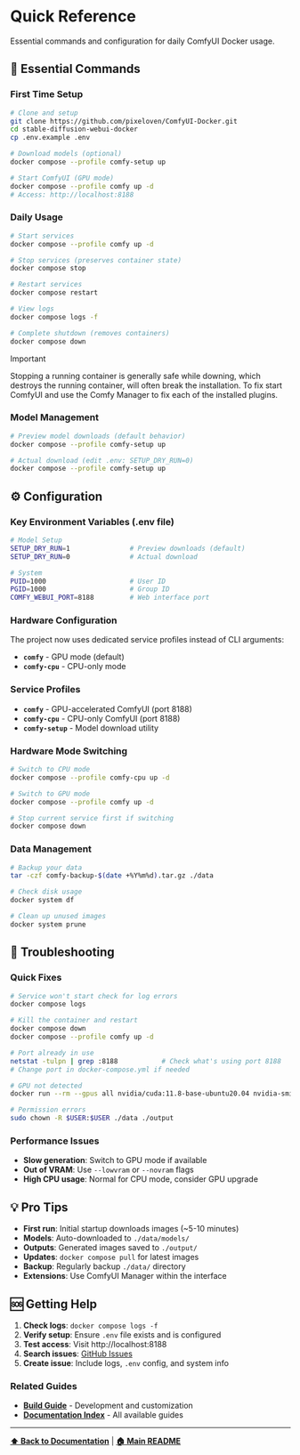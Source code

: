 # Quick Reference

Essential commands and configuration for daily ComfyUI Docker usage.

## 🚀 Essential Commands

### First Time Setup
```bash
# Clone and setup
git clone https://github.com/pixeloven/ComfyUI-Docker.git
cd stable-diffusion-webui-docker
cp .env.example .env

# Download models (optional)
docker compose --profile comfy-setup up

# Start ComfyUI (GPU mode)
docker compose --profile comfy up -d
# Access: http://localhost:8188
```

### Daily Usage

```bash
# Start services
docker compose --profile comfy up -d

# Stop services (preserves container state)
docker compose stop

# Restart services
docker compose restart

# View logs
docker compose logs -f

# Complete shutdown (removes containers)
docker compose down
```
> [!IMPORTANT]  
> Stopping a running container is generally safe while downing, which destroys the running container, will often break the installation. To fix start ComfyUI and use the Comfy Manager to fix each of the installed plugins. 

### Model Management
```bash
# Preview model downloads (default behavior)
docker compose --profile comfy-setup up

# Actual download (edit .env: SETUP_DRY_RUN=0)
docker compose --profile comfy-setup up
```

## ⚙️ Configuration

### Key Environment Variables (.env file)
```bash
# Model Setup
SETUP_DRY_RUN=1               # Preview downloads (default)
SETUP_DRY_RUN=0               # Actual download

# System
PUID=1000                     # User ID
PGID=1000                     # Group ID
COMFY_WEBUI_PORT=8188         # Web interface port
```

### Hardware Configuration
The project now uses dedicated service profiles instead of CLI arguments:
- **`comfy`** - GPU mode (default)
- **`comfy-cpu`** - CPU-only mode

### Service Profiles
- **`comfy`** - GPU-accelerated ComfyUI (port 8188)
- **`comfy-cpu`** - CPU-only ComfyUI (port 8188)
- **`comfy-setup`** - Model download utility

### Hardware Mode Switching
```bash
# Switch to CPU mode
docker compose --profile comfy-cpu up -d

# Switch to GPU mode
docker compose --profile comfy up -d

# Stop current service first if switching
docker compose down
```

### Data Management
```bash
# Backup your data
tar -czf comfy-backup-$(date +%Y%m%d).tar.gz ./data

# Check disk usage
docker system df

# Clean up unused images
docker system prune
```

## 🐛 Troubleshooting

### Quick Fixes
```bash
# Service won't start check for log errors
docker compose logs

# Kill the container and restart
docker compose down 
docker compose --profile comfy up -d

# Port already in use
netstat -tulpn | grep :8188           # Check what's using port 8188
# Change port in docker-compose.yml if needed

# GPU not detected
docker run --rm --gpus all nvidia/cuda:11.8-base-ubuntu20.04 nvidia-smi

# Permission errors
sudo chown -R $USER:$USER ./data ./output
```

### Performance Issues
- **Slow generation**: Switch to GPU mode if available
- **Out of VRAM**: Use `--lowvram` or `--novram` flags
- **High CPU usage**: Normal for CPU mode, consider GPU upgrade

## 💡 Pro Tips

- **First run**: Initial startup downloads images (~5-10 minutes)
- **Models**: Auto-downloaded to `./data/models/`
- **Outputs**: Generated images saved to `./output/`
- **Updates**: `docker compose pull` for latest images
- **Backup**: Regularly backup `./data/` directory
- **Extensions**: Use ComfyUI Manager within the interface

## 🆘 Getting Help

1. **Check logs**: `docker compose logs -f`
2. **Verify setup**: Ensure `.env` file exists and is configured
3. **Test access**: Visit http://localhost:8188
4. **Search issues**: [GitHub Issues](https://github.com/pixeloven/ComfyUI-Docker/issues)
5. **Create issue**: Include logs, `.env` config, and system info

### Related Guides
- **[Build Guide](BUILD.md)** - Development and customization
- **[Documentation Index](README.md)** - All available guides

---

**[⬆ Back to Documentation](README.md)** | **[🏠 Main README](../README.md)**
